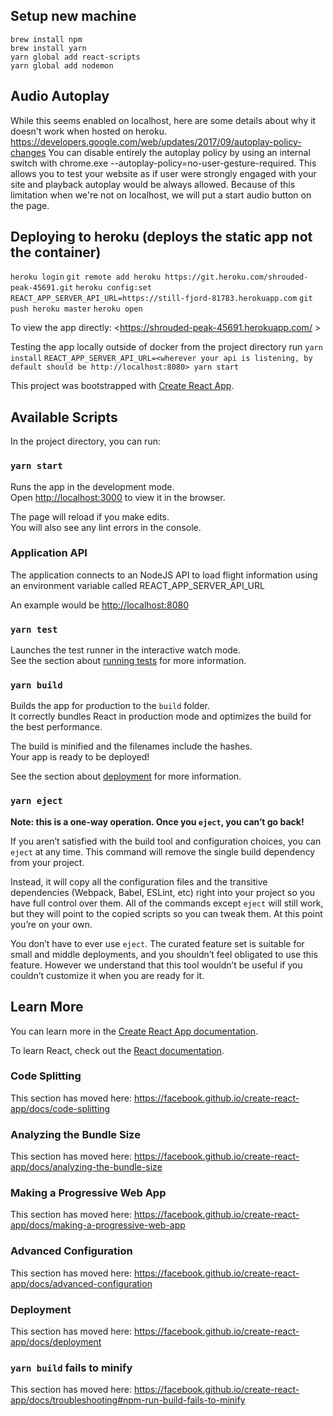 ## Setup new machine

```
brew install npm
brew install yarn
yarn global add react-scripts
yarn global add nodemon
```

## Audio Autoplay 
 While this seems enabled on localhost, here are some details about why it doesn't work when hosted on heroku.
https://developers.google.com/web/updates/2017/09/autoplay-policy-changes
You can disable entirely the autoplay policy by using an internal switch with chrome.exe --autoplay-policy=no-user-gesture-required. This allows you to test your website as if user were strongly engaged with your site and playback autoplay would be always allowed.
Because of this limitation when we're not on localhost, we will put a start audio button on the page.

## Deploying to heroku (deploys the static app not the container)

`heroku login`
`git remote add heroku https://git.heroku.com/shrouded-peak-45691.git`
`heroku config:set REACT_APP_SERVER_API_URL=https://still-fjord-81783.herokuapp.com`
`git push heroku master`
`heroku open`

To view the app directly:
<https://shrouded-peak-45691.herokuapp.com/ >

Testing the app locally outside of docker from the project directory run
`yarn install`
`REACT_APP_SERVER_API_URL=<wherever your api is listening, by default should be http://localhost:8080> yarn start`

This project was bootstrapped with [Create React App](https://github.com/facebook/create-react-app).

## Available Scripts

In the project directory, you can run:

### `yarn start`

Runs the app in the development mode.<br />
Open [http://localhost:3000](http://localhost:3000) to view it in the browser.

The page will reload if you make edits.<br />
You will also see any lint errors in the console.

### Application API

The application connects to an NodeJS API to load flight information using an environment variable called REACT_APP_SERVER_API_URL

An example would be <http://localhost:8080>

### `yarn test`

Launches the test runner in the interactive watch mode.<br />
See the section about [running tests](https://facebook.github.io/create-react-app/docs/running-tests) for more information.

### `yarn build`

Builds the app for production to the `build` folder.<br />
It correctly bundles React in production mode and optimizes the build for the best performance.

The build is minified and the filenames include the hashes.<br />
Your app is ready to be deployed!

See the section about [deployment](https://facebook.github.io/create-react-app/docs/deployment) for more information.

### `yarn eject`

**Note: this is a one-way operation. Once you `eject`, you can’t go back!**

If you aren’t satisfied with the build tool and configuration choices, you can `eject` at any time. This command will remove the single build dependency from your project.

Instead, it will copy all the configuration files and the transitive dependencies (Webpack, Babel, ESLint, etc) right into your project so you have full control over them. All of the commands except `eject` will still work, but they will point to the copied scripts so you can tweak them. At this point you’re on your own.

You don’t have to ever use `eject`. The curated feature set is suitable for small and middle deployments, and you shouldn’t feel obligated to use this feature. However we understand that this tool wouldn’t be useful if you couldn’t customize it when you are ready for it.

## Learn More

You can learn more in the [Create React App documentation](https://facebook.github.io/create-react-app/docs/getting-started).

To learn React, check out the [React documentation](https://reactjs.org/).

### Code Splitting

This section has moved here: https://facebook.github.io/create-react-app/docs/code-splitting

### Analyzing the Bundle Size

This section has moved here: https://facebook.github.io/create-react-app/docs/analyzing-the-bundle-size

### Making a Progressive Web App

This section has moved here: https://facebook.github.io/create-react-app/docs/making-a-progressive-web-app

### Advanced Configuration

This section has moved here: https://facebook.github.io/create-react-app/docs/advanced-configuration

### Deployment

This section has moved here: https://facebook.github.io/create-react-app/docs/deployment

### `yarn build` fails to minify

This section has moved here: https://facebook.github.io/create-react-app/docs/troubleshooting#npm-run-build-fails-to-minify
